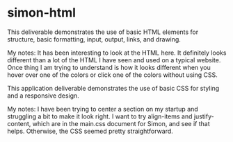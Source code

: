 # simon-html

This deliverable demonstrates the use of basic HTML elements for structure, basic formatting, input, output, links, and drawing.

My notes:
It has been interesting to look at the HTML here. It definitely looks different than a lot of the HTML I have seen and used on a typical website. Once thing I am trying to understand is how it looks different when you hover over one of the colors or click one of the colors without using CSS.

This application deliverable demonstrates the use of basic CSS for styling and a responsive design.

My notes:
I have been trying to center a section on my startup and struggling a bit to make it look right. I want to try align-items and justify-content, which are in the main.css document for Simon, and see if that helps. Otherwise, the CSS seemed pretty straightforward.

